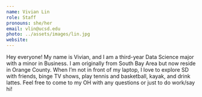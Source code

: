 ```yaml
---
name: Vivian Lin
role: Staff
pronouns: she/her
email: vlin@ucsd.edu
photo: ../assets/images/lin.jpg
website:
---
```

Hey everyone! My name is Vivian, and I am a third-year Data Science major with a minor in Business. I am originally from South Bay Area but now reside in Orange County. When I’m not in front of my laptop, I love to explore SD with friends, binge TV shows, play tennis and basketball, kayak, and drink lattes. Feel free to come to my OH with any questions or just to do work/say hi!